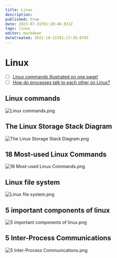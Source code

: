 ```yaml
---
title: Linux
description: 
published: true
date: 2023-07-31T01:28:46.921Z
tags: linux
editor: markdown
dateCreated: 2022-10-31T01:17:39.079Z
---
```


# Linux
- [ ] [Linux commands illustrated on one page!](https://xmind.app/m/WwtB/)
- [ ] [How do processes talk to each other on Linux?](https://blog.bytebytego.com/p/ep70-cloud-services-cheat-sheet?utm_source=profile&utm_medium=reader2)

## Linux commands
![Linux commands.png](http://192.168.25.60:8000/files/file_storage/cf698df8.png)

## The Linux Storage Stack Diagram
![The Linux Storage Stack Diagram.png](http://192.168.25.60:8000/files/file_storage/c727d9c2.png)

## 18 Most-used Linux Commands
![18 Most-used Linux Commands.png](http://192.168.25.60:8000/files/file_storage/b0d7bb1c.png)

## Linux file system
![Linux file system.png](http://192.168.25.60:8000/files/file_storage/11f639e0.png)

## 5 important components of linux
![5 important components of linux.png](http://192.168.25.60:8000/files/file_storage/1fcf955c.png)

## 5 Inter-Process Communications
![5 Inter-Process Communications.png](http://192.168.25.60:8000/files/file_storage/d1d2777c.png)


